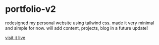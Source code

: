# portfolio-v2

redesigned my personal website using tailwind css. made it very minimal and simple for now. will add content, projects, blog in a future update!

[visit it live](https://www.sudham.tk)
